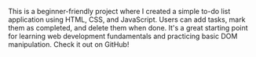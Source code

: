 This is a beginner-friendly project where I created a simple to-do list application using HTML, CSS, and JavaScript. Users can add tasks, mark them as completed, and delete them when done. It's a great starting point for learning web development fundamentals and practicing basic DOM manipulation. Check it out on GitHub!

